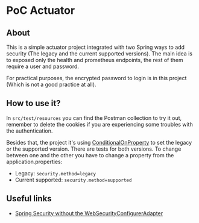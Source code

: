 # PoC Actuator

## About

This is a simple actuator project integrated with two Spring ways to add security (The legacy and the current supported
versions). The main idea is to exposed only the health and prometheus endpoints, the rest of them require a user
and password.

For practical purposes, the encrypted password to login is in this project (Which is not a good practice at all).

## How to use it?

In `src/test/resources` you can find the Postman collection to try it out, remember to delete the cookies if you
are experiencing some troubles with the authentication.

Besides that, the project it's using [ConditionalOnProperty](https://www.baeldung.com/spring-conditionalonproperty) to
set the legacy or the supported version. There are tests
for both versions. To change between one and the other you have to change a property from the application.properties:

- Legacy: `security.method=legacy`
- Current supported: `security.method=supported`

## Useful links

- [Spring Security without the WebSecurityConfigurerAdapter](https://spring.io/blog/2022/02/21/spring-security-without-the-websecurityconfigureradapter)
